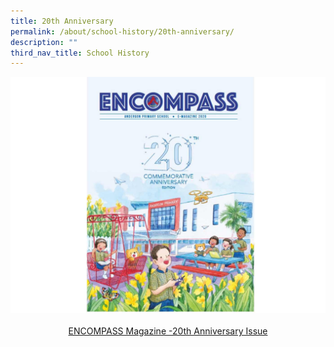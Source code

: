 ```yaml
---
title: 20th Anniversary
permalink: /about/school-history/20th-anniversary/
description: ""
third_nav_title: School History
---
```

<img style="width: %;" src="/images/2023%20Images/Encompass 20th Anniversary.jpg" align = "centre" />
 <center><a href="https://go.gov.sg/andpsencompass2020">ENCOMPASS Magazine -20th Anniversary Issue </a></center>